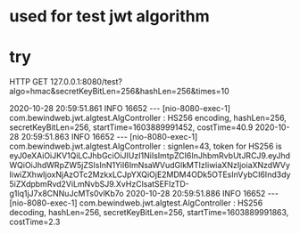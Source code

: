 # used for test jwt algorithm

# try
HTTP GET 127.0.0.1:8080/test?algo=hmac&secretKeyBitLen=256&hashLen=256&times=10

2020-10-28 20:59:51.861  INFO 16652 --- [nio-8080-exec-1] com.bewindweb.jwt.algtest.AlgController  : HS256 encoding, hashLen=256, secretKeyBitLen=256, startTime=1603889991452, costTime=40.9
2020-10-28 20:59:51.863  INFO 16652 --- [nio-8080-exec-1] com.bewindweb.jwt.algtest.AlgController  : signlen=43, token for HS256 is eyJ0eXAiOiJKV1QiLCJhbGciOiJIUzI1NiIsImtpZCI6InJhbmRvbUtJRCJ9.eyJhdWQiOiJhdWRpZW5jZSIsInN1YiI6ImNsaWVudGlkMTIzIiwiaXNzIjoiaXNzdWVyIiwiZXhwIjoxNjAzOTc2MzkxLCJpYXQiOjE2MDM4ODk5OTEsInVybCI6Ind3dy5iZXdpbmRvd2ViLmNvbSJ9.XvHzClsatSEFlzTD-g1lq1jJ7x8CNNuJcMTs0vlKb7o
2020-10-28 20:59:51.886  INFO 16652 --- [nio-8080-exec-1] com.bewindweb.jwt.algtest.AlgController  : HS256 decoding, hashLen=256, secretKeyBitLen=256, startTime=1603889991863, costTime=2.3